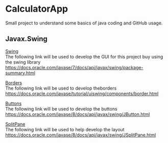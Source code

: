 # CalculatorApp
Small project to understand some basics of java coding and GitHub usage.

## Javax.Swing
<ins> Swing </ins>\
The following link will be used to develop the GUI for this project buy using the swing library\
https://docs.oracle.com/javase/7/docs/api/javax/swing/package-summary.html

<ins> Borders </ins>\
The following link will be used to develop theborders\
https://docs.oracle.com/javase/tutorial/uiswing/components/border.html

<ins> Buttons </ins>\
The following link will be used to develop the buttons\
https://docs.oracle.com/javase/8/docs/api/javax/swing/JButton.html

<ins> SplitPane </ins>\
The following link will be used to help develop the layout\
https://docs.oracle.com/javase/8/docs/api/javax/swing/JSplitPane.html

